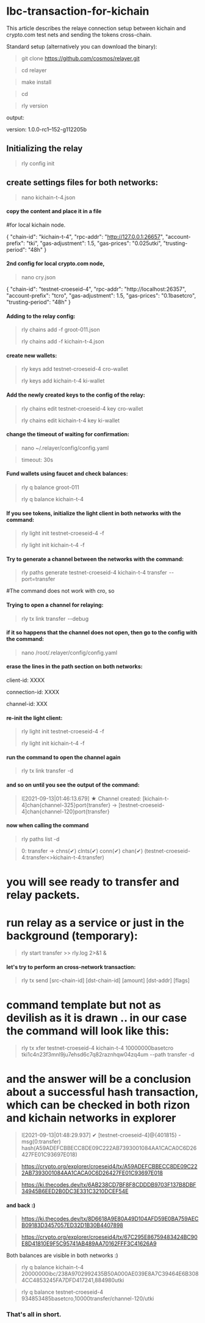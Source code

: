 # Ibc-transaction-for-kichain

This article describes the relaye connection setup between kichain and crypto.com test nets and sending the tokens cross-chain.

Standard setup (alternatively you can download the binary):

> git clone https://github.com/cosmos/relayer.git

> cd relayer

> make install

> cd

> rly version

output:

version: 1.0.0-rc1–152-g112205b

 
 ## Initializing the relay

> rly config init

## create settings files for both networks:

> nano kichain-t-4.json

#### copy the content and place it in a file
#for local kichain node.

{
  "chain-id": "kichain-t-4",
  "rpc-addr": "http://127.0.0.1:26657",
  "account-prefix": "tki",
  "gas-adjustment": 1.5,
  "gas-prices": "0.025utki",
  "trusting-period": "48h"
}
 
#### 2nd config for local crypto.com node,

> nano cry.json

{
  "chain-id": "testnet-croeseid-4",
  "rpc-addr": "http://localhost:26357",
  "account-prefix": "tcro",
  "gas-adjustment": 1.5,
  "gas-prices": "0.1basetcro",
  "trusting-period": "48h"
}

#### Adding to the relay config:

> rly chains add -f groot-011.json
> 
> rly chains add -f kichain-t-4.json
> 

#### create new wallets:
> rly keys add testnet-croeseid-4 cro-wallet
>
>rly keys add kichain-t-4 ki-wallet
 
#### Add the newly created keys to the config of the relay:
> rly chains edit testnet-croeseid-4 key cro-wallet
>
> rly chains edit kichain-t-4 key ki-wallet

#### change the timeout of waiting for confirmation:
> nano ~/.relayer/config/config.yaml

> timeout: 30s
 
#### Fund wallets using faucet and  check balances:
> rly q balance groot-011
>
> rly q balance kichain-t-4

#### If you see tokens, initialize the light client in both networks with the command:

> rly light init testnet-croeseid-4 -f
>
> rly light init kichain-t-4 -f

#### Try to generate a channel between the networks with the command:

> rly paths generate testnet-croeseid-4 kichain-t-4 transfer  -- port=transfer

#The command does not work with cro, so

 #### Trying to open a channel for relaying:

> rly tx link transfer  --debug

#### if it so happens that the channel does not open, then go to the config with the command:

> nano /root/.relayer/config/config.yaml

#### erase the lines in the path section on both networks:

client-id: XXXX

connection-id: XXXX
 
channel-id: XXX

#### re-init the light client:

> rly light init testnet-croeseid-4 -f
>
> rly light init kichain-t-4 -f

#### run the command to open the channel again
 
> rly tx link transfer  -d

#### and so on until you see the output of the command:
> I[2021-09-13|01:46:13.679] ★ Channel created: [kichain-t-4]chan{channel-325}port{transfer} -> [testnet-croeseid-4]chan{channel-120}port{transfer}

#### now when calling the command

> rly paths list -d

> 0: transfer -> chns(✔) clnts(✔) conn(✔) chan(✔) (testnet-croeseid-4:transfer<>kichain-t-4:transfer)

# you will see ready to transfer and relay packets.

# run relay as a service or just in the background (temporary):

> rly start transfer >> rly.log 2>&1 &

#### let's try to perform an cross-network transaction:

> rly tx send [src-chain-id] [dst-chain-id] [amount] [dst-addr] [flags] 

# command template but not as devilish as it is drawn .. in our case the command will look like this:

> rly tx xfer testnet-croeseid-4 kichain-t-4 10000000basetcro tki1c4n23f3mnl9ju7ehsd6c7q82raznhqw04zq4um --path transfer -d

# and the answer will be a conclusion about a successful hash transaction, which can be checked in both rizon and kichain networks in explorer
  
> I[2021-09-13|01:48:29.937] ✔ [testnet-croeseid-4]@{401815} - msg(0:transfer) hash(A59ADEFCBBECC8DE09C222AB7393001084AA1CACA0C6D26427FE01C93697E018)

> https://crypto.org/explorer/croeseid4/tx/A59ADEFCBBECC8DE09C222AB7393001084AA1CACA0C6D26427FE01C93697E018

> https://ki.thecodes.dev/tx/6AB238CD7BF8F8CDDDB9703F137B8DBF34945B6EED2B0DC3E331C3210DCEF54E

#### and back :)
> https://ki.thecodes.dev/tx/8D6618A9E80A49D104AFD59E0BA759AECB09183D3457057ED32D1B30B4407898

> https://crypto.org/explorer/croeseid4/tx/67C295E86759483424BC90E8D41810E9F5C95741AB489AA70162FFF3C41626A9
>

Both balances are visible in both networks :)

> rly q balance  kichain-t-4
> 20000000ibc/238A9702992435B50A000AE039E8A7C39464E6B3084CC4853245FA7DFD417241,884980utki

> rly q balance  testnet-croeseid-4
> 934853485basetcro,10000transfer/channel-120/utki

### That's all in short.
